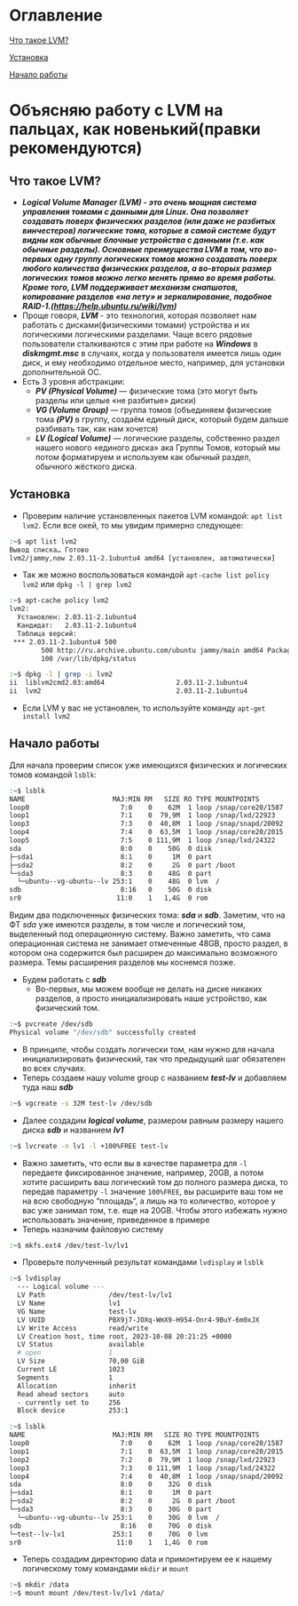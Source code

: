 # Оглавление

[Что такое LVM?](#что-такое-lvm)

[Установка](#установка)

[Начало работы](#начало-работы)

# Объясняю работу с LVM на пальцах, как новенький(правки рекомендуются)
## Что такое LVM?
- *__Logical Volume Manager (LVM) - это очень мощная система управления томами с данными для Linux. Она позволяет создавать поверх физических разделов (или даже не разбитых винчестеров) логические тома, которые в самой системе будут видны как обычные блочные устройства с данными (т.е. как обычные разделы). Основные преимущества LVM в том, что во-первых одну группу логических томов можно создавать поверх любого количества физических разделов, а во-вторых размер логических томов можно легко менять прямо во время работы. Кроме того, LVM поддерживает механизм снапшотов, копирование разделов «на лету» и зеркалирование, подобное RAID-1.(https://help.ubuntu.ru/wiki/lvm)__*
- Проще говоря, *__LVM__* - это технология, которая позволяет нам работать с дисками(физическими томами) устройства и их логическими логическими разделами. Чаще всего рядовые пользователи сталкиваются с этим при работе на *__Windows__* в *__diskmgmt.msc__* в случаях, когда у пользователя имеется лишь один диск, и ему необходимо отдельное место, например, для установки дополнительной ОС.
- Есть 3 уровня абстракции:
  - *__PV (Physical Volume)__* — физические тома (это могут быть разделы или целые «не разбитые» диски)
  - *__VG (Volume Group)__* — группа томов (объединяем физические тома *__(PV)__* в группу, создаём единый диск, который будем дальше разбивать так, как нам хочется)
  - *__LV (Logical Volume)__* — логические разделы, собственно раздел нашего нового «единого диска» ака Группы Томов, который мы потом форматируем и используем как обычный раздел, обычного жёсткого диска.
## Установка
- Проверим наличие установленных пакетов LVM командой: `apt list lvm2`. Если все окей, то мы увидим примерно следующее:
```bash
:~$ apt list lvm2
Вывод списка… Готово
lvm2/jammy,now 2.03.11-2.1ubuntu4 amd64 [установлен, автоматически]
```
- Так же можно воспользоваться командой `apt-cache list policy lvm2` или `dpkg -l | grep lvm2`
```bash
:~$ apt-cache policy lvm2
lvm2:
  Установлен: 2.03.11-2.1ubuntu4
  Кандидат:   2.03.11-2.1ubuntu4
  Таблица версий:
 *** 2.03.11-2.1ubuntu4 500
        500 http://ru.archive.ubuntu.com/ubuntu jammy/main amd64 Packages
        100 /var/lib/dpkg/status
```
```bash
:~$ dpkg -l | grep -i lvm2
ii  liblvm2cmd2.03:amd64                  2.03.11-2.1ubuntu4                      amd64        LVM2 command library
ii  lvm2                                  2.03.11-2.1ubuntu4                      amd64        Linux Logical Volume Manager
```
- Если LVM у вас не установлен, то используйте команду `apt-get install lvm2`
## Начало работы
Для начала проверим список уже имеющихся физических и логических томов командой `lsblk`:
```bash
:~$ lsblk
NAME                      MAJ:MIN RM   SIZE RO TYPE MOUNTPOINTS
loop0                       7:0    0    62M  1 loop /snap/core20/1587
loop1                       7:1    0  79,9M  1 loop /snap/lxd/22923
loop3                       7:3    0  40,8M  1 loop /snap/snapd/20092
loop4                       7:4    0  63,5M  1 loop /snap/core20/2015
loop5                       7:5    0 111,9M  1 loop /snap/lxd/24322
sda                         8:0    0    50G  0 disk
├─sda1                      8:1    0     1M  0 part
├─sda2                      8:2    0     2G  0 part /boot
└─sda3                      8:3    0    48G  0 part
  └─ubuntu--vg-ubuntu--lv 253:1    0    48G  0 lvm  /
sdb                         8:16   0    50G  0 disk
sr0                        11:0    1   1,4G  0 rom
```
Видим два подключенных физических тома: *__sda__* и *__sdb__*. Заметим, что на ФТ *_sda_* уже имеются разделы, в том числе и логический том, выделенный под операционную систему. Важно заметить, что сама операционная система не занимает отмеченные 48GB, просто раздел, в котором она содержится был расширен до максимально возможного размера. Темы расширения разделов мы коснемся позже.

- Будем работать с *__sdb__*
  - Во-первых, мы можем вообще не делать на диске никаких разделов, а просто инициализировать наше устройство, как физический том.
```bash
:~$ pvcreate /dev/sdb
Physical volume "/dev/sdb" successfully created
```
  - В принципе, чтобы создать логически том, нам нужно для начала инициализировать физический, так что предыдущий шаг обязателен во всех случаях.
  - Теперь создаем нашу volume group с названием *__test-lv__* и добавляем туда наш *__sdb__*
```bash
:~$ vgcreate -s 32M test-lv /dev/sdb
```
  - Далее создадим *__logical volume__*, размером равным размеру нашего диска *__sdb__* и названием *__lv1__*
```bash
:~$ lvcreate -n lv1 -l +100%FREE test-lv
```
  - Важно заметить, что если вы в качестве параметра для `-l` передаете фиксированное значение, например, 20GB, а потом хотите расширить ваш логический том до полного размера диска, то передав параметру `-l` значение `100%FREE`, вы расширите ваш том не на всю свободную “площадь“, а лишь на то количество, которое у вас уже занимал том, т.е. еще на 20GB. Чтобы этого избежать нужно использовать значение, приведенное в примере
  - Теперь назначим файловую систему
```bash
:~$ mkfs.ext4 /dev/test-lv/lv1
```
  - Проверьте полученный результат командами `lvdisplay` и `lsblk`
```bash
:~$ lvdisplay  
  --- Logical volume ---
  LV Path                /dev/test-lv/lv1
  LV Name                lv1
  VG Name                test-lv
  LV UUID                PBX9j7-JOXq-WmX9-H954-Onr4-9BuY-6m0xJX
  LV Write Access        read/write
  LV Creation host, time root, 2023-10-08 20:21:25 +0000
  LV Status              available
  # open                 1
  LV Size                70,00 GiB
  Current LE             1023
  Segments               1
  Allocation             inherit
  Read ahead sectors     auto
  - currently set to     256
  Block device           253:1
```
```bash
:~$ lsblk
NAME                      MAJ:MIN RM   SIZE RO TYPE MOUNTPOINTS
loop0                       7:0    0    62M  1 loop /snap/core20/1587
loop1                       7:1    0  63,5M  1 loop /snap/core20/2015
loop2                       7:2    0  79,9M  1 loop /snap/lxd/22923
loop3                       7:3    0 111,9M  1 loop /snap/lxd/24322
loop4                       7:4    0  40,8M  1 loop /snap/snapd/20092
sda                         8:0    0    32G  0 disk
├─sda1                      8:1    0     1M  0 part
├─sda2                      8:2    0     2G  0 part /boot
└─sda3                      8:3    0    30G  0 part
  └─ubuntu--vg-ubuntu--lv 253:1    0    30G  0 lvm  /
sdb                         8:16   0    70G  0 disk
└─test--lv-lv1            253:1    0    70G  0 lvm
sr0                        11:0    1   1,4G  0 rom
```
  - Теперь создадим директорию data и примонтируем ее к нашему логическому тому командами `mkdir` и `mount`
```bash
:~$ mkdir /data
:~$ mount mount /dev/test-lv/lv1 /data/
```
